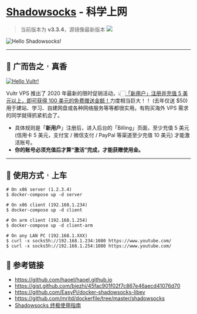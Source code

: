# [Shadowsocks](https://github.com/shadowsocks/shadowsocks-libev) - 科学上网

> 当前版本为 **v3.3.4**，源镜像最新版本 [![](https://flat.badgen.net/github/tag/EasyPi/docker-shadowsocks-libev?icon=github&label=EasyPi/docker-shadowsocks-libev)](https://github.com/EasyPi/docker-shadowsocks-libev)

![Hello Shadowsocks!](https://i.loli.net/2020/08/22/Z3f7rcFdXtyMO1B.png)

---

## 🚀️ 广而告之︲真香

[![Hello Vultr!](https://www.vultr.com/media/banners/banner_728x90.png)](https://www.vultr.com/?ref=7305362)

Vultr VPS 推出了 2020 年最新的限时促销活动，👆🏻[「新用户」注册并充值 5 美元以上，即可获得 100 美元的免费赠送金额！](https://www.vultr.com/?ref=7305362)力度相当巨大！！ (去年仅送 $50) 用于建站、学习、自建网盘或各种网络服务等等都很实用。有购买海外 VPS 需求的同学就得抓紧机会了。

- 具体规则是「**新用户**」注册后，进入后台的「Billing」页面，至少充值 5 美元 (信用卡 5 美元，支付宝 / 微信支付 / PayPal 等渠道至少充值 10 美元) 才能激活账号。
- **你的账号必须充值后才算“激活”完成，才能获赠使用金。**

---

## 🛫 使用方式︲上车

```console
# On x86 server (1.2.3.4)
$ docker-compose up -d server

# On x86 client (192.168.1.234)
$ docker-compose up -d client

# On arm client (192.168.1.254)
$ docker-compose up -d client-arm

# On any LAN PC (192.168.1.XXX)
$ curl -x socks5h://192.168.1.234:1080 https://www.youtube.com/
$ curl -x socks5h://192.168.1.254:1080 https://www.youtube.com/
```

## 🔗️ 参考链接

- https://github.com/haoel/haoel.github.io
- https://gist.github.com/biezhi/45fac901f02f7c867e46aecd41076d70
- https://github.com/EasyPi/docker-shadowsocks-libev
- https://github.com/mritd/dockerfile/tree/master/shadowsocks
- [Shadowsocks 终极使用指南](https://shadowsockshelp.github.io/Shadowsocks/)
